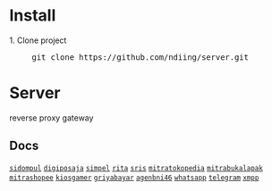 # Install

<dl>
<dt>1. Clone project</dt>
<dd><pre>git clone https://github.com/ndiing/server.git</pre></dd>
</dl>

# Server

reverse proxy gateway

## Docs

[`sidompul`](./api/sidompul/v1/README.md)
[`digiposaja`](./api/digiposaja/v1/README.md)
[`simpel`](./api/simpel/v1/README.md)
[`rita`](./api/rita/v1/README.md)
[`sris`](./api/sris/v1/README.md)
[`mitratokopedia`](./api/mitratokopedia/v1/README.md)
[`mitrabukalapak`](./api/mitrabukalapak/v1/README.md)
[`mitrashopee`](./api/mitrashopee/v1/README.md)
[`kiosgamer`](./api/kiosgamer/v1/README.md)
[`griyabayar`](./api/griyabayar/v1/README.md)
[`agenbni46`](./api/agenbni46/v1/README.md)
[`whatsapp`](./api/whatsapp/v1/README.md)
[`telegram`](./api/telegram/v1/README.md)
[`xmpp`](./api/xmpp/v1/README.md)
